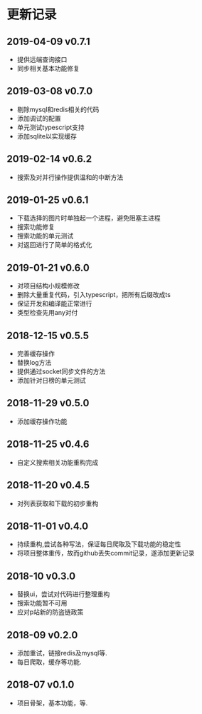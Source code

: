 # 更新记录
## 2019-04-09 v0.7.1
- 提供远端查询接口
- 同步相关基本功能修复

## 2019-03-08 v0.7.0
- 剔除mysql和redis相关的代码
- 添加调试的配置
- 单元测试typescript支持
- 添加sqlite以实现缓存

## 2019-02-14 v0.6.2
 - 搜索及对并行操作提供温和的中断方法

## 2019-01-25 v0.6.1
- 下载选择的图片时单独起一个进程，避免阻塞主进程
- 搜索功能修复
- 搜索功能的单元测试
- 对返回进行了简单的格式化

## 2019-01-21 v0.6.0
- 对项目结构小规模修改
- 删除大量重复代码，引入typescript，把所有后缀改成ts
- 保证开发和编译能正常进行
- 类型检查先用any对付

## 2018-12-15 v0.5.5
- 完善缓存操作
- 替换log方法
- 提供通过socket同步文件的方法
- 添加针对日榜的单元测试

## 2018-11-29 v0.5.0
- 添加缓存操作功能

## 2018-11-25 v0.4.6
- 自定义搜索相关功能重构完成

## 2018-11-20 v0.4.5
- 对列表获取和下载的初步重构

## 2018-11-01 v0.4.0
- 持续重构,尝试各种写法，保证每日爬取及下载功能的稳定性
- 将项目整体重传，故而github丢失commit记录，遂添加更新记录

## 2018-10 v0.3.0
- 替换ui，尝试对代码进行整理重构
- 搜索功能暂不可用
- 应对p站新的防盗链政策

## 2018-09 v0.2.0
- 添加重试，链接redis及mysql等.
- 每日爬取，缓存等功能.

## 2018-07 v0.1.0
- 项目骨架，基本功能，等.

